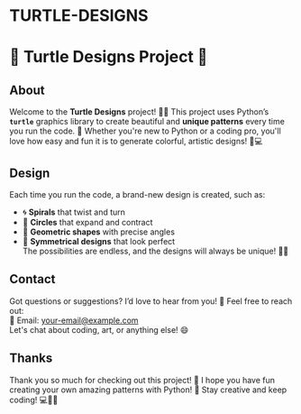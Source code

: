 # TURTLE-DESIGNS
# 🐢 **Turtle Designs Project** 🎨  

## About  
Welcome to the **Turtle Designs** project! 🐢✨ This project uses Python’s **`turtle`** graphics library to create beautiful and **unique patterns** every time you run the code. 🌟 Whether you're new to Python or a coding pro, you'll love how easy and fun it is to generate colorful, artistic designs! 🎨💻

## Design  
Each time you run the code, a brand-new design is created, such as:  
- 🌀 **Spirals** that twist and turn  
- 🔵 **Circles** that expand and contract  
- 🔺 **Geometric shapes** with precise angles  
- 🌸 **Symmetrical designs** that look perfect  
The possibilities are endless, and the designs will always be unique! 🌈✨

## Contact  
Got questions or suggestions? I’d love to hear from you! 💬 Feel free to reach out:  
📧 Email: your-email@example.com  
Let's chat about coding, art, or anything else! 😄

## Thanks  
Thank you so much for checking out this project! 🎉 I hope you have fun creating your own amazing patterns with Python! 🚀 Stay creative and keep coding! 💻🐢🎨  
